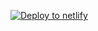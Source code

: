 [![Deploy to netlify](https://www.netlify.com/img/deploy/button.svg)](https://app.netlify.com/start/deploy?repository=https://github.com/MubeenAhmadShaikh/Courses/JavaScript/Complete-JavaScript-Course/Small-Projects/GUESS-MY-NUMBER/)
